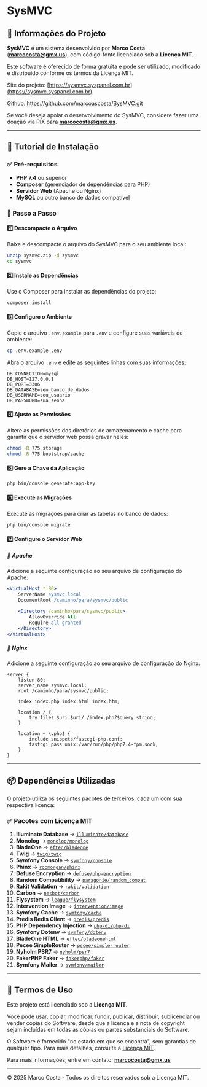 # SysMVC

## 📌 Informações do Projeto
**SysMVC** é um sistema desenvolvido por **Marco Costa** (**marcocosta@gmx.us**), com código-fonte licenciado sob a **Licença MIT**.

Este software é oferecido de forma gratuita e pode ser utilizado, modificado e distribuído conforme os termos da Licença MIT.

Site do projeto: [https://sysmvc.syspanel.com.br](https://sysmvc.syspanel.com.br)

Github: https://github.com/marcoascosta/SysMVC.git

Se você deseja apoiar o desenvolvimento do SysMVC, considere fazer uma doação via PIX para **marcocosta@gmx.us**.

---

## 🚀 Tutorial de Instalação

### ✅ Pré-requisitos
- **PHP 7.4** ou superior
- **Composer** (gerenciador de dependências para PHP)
- **Servidor Web** (Apache ou Nginx)
- **MySQL** ou outro banco de dados compatível

### 🔧 Passo a Passo

#### 1️⃣ Descompacte o Arquivo
Baixe e descompacte o arquivo do SysMVC para o seu ambiente local:

```sh
unzip sysmvc.zip -d sysmvc
cd sysmvc
```

#### 2️⃣ Instale as Dependências
Use o Composer para instalar as dependências do projeto:

```sh
composer install
```

#### 3️⃣ Configure o Ambiente
Copie o arquivo `.env.example` para `.env` e configure suas variáveis de ambiente:

```sh
cp .env.example .env
```

Abra o arquivo `.env` e edite as seguintes linhas com suas informações:

```env
DB_CONNECTION=mysql
DB_HOST=127.0.0.1
DB_PORT=3306
DB_DATABASE=seu_banco_de_dados
DB_USERNAME=seu_usuario
DB_PASSWORD=sua_senha
```

#### 4️⃣ Ajuste as Permissões
Altere as permissões dos diretórios de armazenamento e cache para garantir que o servidor web possa gravar neles:

```sh
chmod -R 775 storage
chmod -R 775 bootstrap/cache
```

#### 5️⃣ Gere a Chave da Aplicação

```sh
php bin/console generate:app-key
```

#### 6️⃣ Execute as Migrações
Execute as migrações para criar as tabelas no banco de dados:

```sh
php bin/console migrate
```

#### 7️⃣ Configure o Servidor Web

##### 📌 Apache
Adicione a seguinte configuração ao seu arquivo de configuração do Apache:

```apache
<VirtualHost *:80>
    ServerName sysmvc.local
    DocumentRoot /caminho/para/sysmvc/public

    <Directory /caminho/para/sysmvc/public>
        AllowOverride All
        Require all granted
    </Directory>
</VirtualHost>
```

##### 📌 Nginx
Adicione a seguinte configuração ao seu arquivo de configuração do Nginx:

```nginx
server {
    listen 80;
    server_name sysmvc.local;
    root /caminho/para/sysmvc/public;

    index index.php index.html index.htm;

    location / {
        try_files $uri $uri/ /index.php?$query_string;
    }

    location ~ \.php$ {
        include snippets/fastcgi-php.conf;
        fastcgi_pass unix:/var/run/php/php7.4-fpm.sock;
    }
}
```

---

## 📦 Dependências Utilizadas
O projeto utiliza os seguintes pacotes de terceiros, cada um com sua respectiva licença:


### ✅ Pacotes com Licença MIT
1. **Illuminate Database** → [`illuminate/database`](https://github.com/illuminate/database)
2. **Monolog** → [`monolog/monolog`](https://github.com/Seldaek/monolog)
3. **BladeOne** → [`eftec/bladeone`](https://github.com/EFTEC/BladeOne)
4. **Twig** → [`twig/twig`](https://github.com/twigphp/Twig)
5. **Symfony Console** → [`symfony/console`](https://github.com/symfony/console)
6. **Phinx** → [`robmorgan/phinx`](https://github.com/cakephp/phinx)
7. **Defuse Encryption** → [`defuse/php-encryption`](https://github.com/defuse/php-encryption)
8. **Random Compatibility** → [`paragonie/random_compat`](https://github.com/paragonie/random_compat)
9. **Rakit Validation** → [`rakit/validation`](https://github.com/rakit/validation)
10. **Carbon** → [`nesbot/carbon`](https://github.com/briannesbitt/Carbon)
11. **Flysystem** → [`league/flysystem`](https://github.com/thephpleague/flysystem)
12. **Intervention Image** → [`intervention/image`](https://github.com/Intervention/image)
13. **Symfony Cache** → [`symfony/cache`](https://github.com/symfony/cache)
14. **Predis Redis Client** → [`predis/predis`](https://github.com/predis/predis)
15. **PHP Dependency Injection** → [`php-di/php-di`](https://github.com/PHP-DI/PHP-DI)
16. **Symfony Dotenv** → [`symfony/dotenv`](https://github.com/symfony/dotenv)
17. **BladeOne HTML** → [`eftec/bladeonehtml`](https://github.com/EFTEC/BladeOneHTML)
18. **Pecee SimpleRouter** → [`pecee/simple-router`](https://github.com/pecee/pecee-simple-router)
19. **Nyholm PSR7** → [`nyholm/psr7`](https://github.com/Nyholm/psr7)
20. **FakerPHP Faker** → [`fakerphp/faker`](https://github.com/FakerPHP/Faker)
21. **Symfony Mailer** → [`symfony/mailer`](https://github.com/symfony/mailer)



---

## 📜 Termos de Uso
Este projeto está licenciado sob a **Licença MIT**.

Você pode usar, copiar, modificar, fundir, publicar, distribuir, sublicenciar ou vender cópias do Software, desde que a licença e a nota de copyright sejam incluídas em todas as cópias ou partes substanciais do Software.

O Software é fornecido "no estado em que se encontra", sem garantias de qualquer tipo. Para mais detalhes, consulte a [Licença MIT](LICENSE).

Para mais informações, entre em contato: **marcocosta@gmx.us**

---

© 2025 Marco Costa - Todos os direitos reservados sob a Licença MIT.

